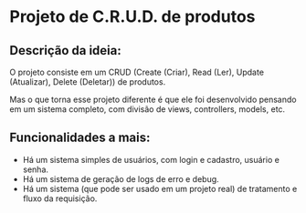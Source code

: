 # Projeto de C.R.U.D. de produtos

## Descrição da ideia:
O projeto consiste em um CRUD (Create (Criar), Read (Ler), Update (Atualizar), Delete (Deletar)) de produtos.

Mas o que torna esse projeto diferente é que ele foi desenvolvido pensando em um sistema completo, com divisão de views, controllers, models, etc.

## Funcionalidades a mais:

- Há um sistema simples de usuários, com login e cadastro, usuário e senha.
- Há um sistema de geração de logs de erro e debug.
- Há um sistema (que pode ser usado em um projeto real) de tratamento e fluxo da requisição.